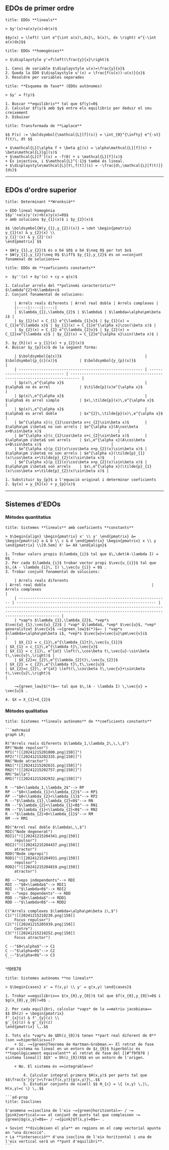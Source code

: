 ## EDOs de **primer** ordre

```ad-met
title: EDOs **lineals**

> $y'(x)+a(x)y(x)=b(x)$

$$y(x) = \left( \int e^{\int a(x)\,dx}\, b(x)\, dx \right) e^{-\int a(x)dx}$$
```

```ad-met
title: EDOs **homogènies**

> $\displaystyle y'=f\left(\frac{y}{x}\right)$

1. Canvi de variable $\displaystyle u(x)=\frac{y}{x}$
2. Queda la EDO $\displaystyle u'(x) = \frac{f(u(x))-u(x)}{x}$
3. Resoldre per variables separades
```

```ad-graph
title: **Esquema de fase** (EDOs autònomes)

> $y' = f(y)$

1. Buscar **equilibris** tal que $f(y)=0$
2. Calcular $f(y)$ amb $y$ entre els equilibris per deduir el seu creixement
3. Dibuixar
```

```ad-prop
title: Transformada de **Laplace**

$$ F(s) := \boldsymbol{\mathcal{L}[f](s)} = \int_{0}^{\infty} e^{-st} f(t)\, dt $$

+ $\mathcal{L}[\alpha f + \beta g](s) = \alpha\mathcal{L}[f](s) + \beta\mathcal{L}[g](s)$
+ $\mathcal{L}[f'](s) = -f(0) + s \mathcal{L}[f](s)$
+ És injectiva, i $\mathcal{L}^{-1}$ també és lineal.
+ $\displaystyle\mathcal{L}[t\,f(t)](s) = -\frac{d\,\mathcal{L}[f(t)]}{ds}$

```


---
## EDOs d'**ordre superior**

```ad-prop
title: Determinant **Wronksià**

> EDO lineal homogènia
$$y''+a(x)y'(x)+b(x)y(x)=0$$
> amb solucions $y_{1}(x)$ i $y_{2}(x)$

$$ \boldsymbol{W(y_{1},y_{2})(x)} = \det \begin{pmatrix}
y_{1}(x) & y_{2}(x) \\
y_{1}'(x) & y_{2}'(x)
\end{pmatrix} $$

+ $W(y_{1},y_{2})$ és o bé $0$ o bé $\neq 0$ per tot $x$
+ $W(y_{1},y_{2})\neq 0$ $\iff$ $y_{1},y_{2}$ és un ==conjunt fonamenal de solucions==
```

```ad-met
title: EDOs de **coeficients constants**

>  $y''(x) + by'(x) + cy = q(x)$

1. Calcular arrels del **polinomi característic** $\lambda^{2}+b\lambda+c$
2. Conjunt fonamental de solucions:

	| Arrels reals diferents | Arrel real doble | Arrels complexes |
	|:---:|:---:|:---:|
	| $\lambda_{1},\lambda_{2}$ | $\lambda$ | $\lambda=\alpha\pm\beta i$ |
	| $y_{1}(x) = C_{1} e^{\lambda_{1}x}$ | $y_{1}(x) = C_{1}e^{\lambda x}$ | $y_{1}(x) = C_{1}e^{\alpha x}\cos(\beta x)$ |
	| $y_{2}(x) = C_{2} e^{\lambda_{2}x}$ | $y_{2}(x) = C_{2}xe^{\lambda x}$ | $y_{2}(x) = C_{2}e^{\alpha x}\sin(\beta x)$ |

3. $y_{h}(x) = y_{1}(x) + y_{2}(x)$
4. Buscar $y_{p}(x)$ de la següent forma:
	
	| $\boldsymbol{q(x)}$                                     | $\boldsymbol{p_{c}(x)}$          | $\boldsymbol{y_{p}(x)}$                                                    |
	| ------------------------------------------------------- | -------------------------------- | -------------------------------------------------------------------------- |
	| $p(x)\,e^{\alpha x}$                                    | $\alpha$ no és arrel             | $\tilde{p}(x)e^{\alpha x}$                                                 |
	| $p(x)\,e^{\alpha x}$                                    | $\alpha$ és arrel simple         | $x\,\tilde{p}(x)\,e^{\alpha x}$                                            |
	| $p(x)\,e^{\alpha x}$                                    | $\alpha$ es arrel doble          | $x^{2}\,\tilde{p}(x)\,e^{\alpha x}$                                        |
	| $e^{\alpha x}(c_{1}\cos\beta x+c_{2}\sin\beta x)$       | $\alpha\pm i\beta$ no son arrels | $e^{\alpha x}(A\cos\beta x+B\sin\beta x)$                                  |
	| $e^{\alpha x}(c_{1}\cos\beta x+c_{2}\sin\beta x)$       | $\alpha\pm i\beta$ son arrels    | $x\,e^{\alpha x}(A\cos\beta x+B\sin\beta x)$                               |
	| $e^{\alpha x}(p_{1}(x)\cos\beta x+p_{2}(x)\sin\beta x)$ | $\alpha\pm i\beta$ no son arrels | $e^{\alpha x}(\tilde{p}_{1}(x)\cos\beta x+\tilde{p}_{2}(x)\sin\beta x)$    |
	| $e^{\alpha x}(p_{1}(x)\cos\beta x+p_{2}(x)\sin\beta x)$ | $\alpha\pm i\beta$ son arrels    | $x\,e^{\alpha x}(\tilde{p}_{1}(x)\cos\beta x+\tilde{p}_{2}(x)\sin\beta x)$ |

1. Substituir $y_{p}$ a l'equació original i determinar coeficients
2. $y(x) = y_{h}(x) + y_{p}(x)$
```


---
## **Sistemes** d'EDOs

#### Mètodes quantitatius

```ad-met
title: Sistemes **lineals** amb coeficients **constants**

> $\begin{align} \begin{pmatrix} x' \\ y' \end{pmatrix} &= \begin{pmatrix} a & b \\ c & d \end{pmatrix} \begin{pmatrix} x \\ y \end{pmatrix} \\[0.5em] X' &= AX \end{align}$

1. Trobar valors propis $\lambda_{i}$ tal que $\,\det(A-\lambda I) = 0$ .
2. Per cada $\lambda_{i}$ trobar vector propi $\vec{u_{i}}$ tal que $\,(A - \lambda_{i}\, I) \,\vec{u_{i}} = 0$ .
3. Trobar conjunt fonamental de solucions:
	
	| Arrels reals diferents                                             | Arrel real doble                                               | Arrels complexes                                                                                                                                                     |
	| ------------------------------------------------------------------ | -------------------------------------------------------------- | -------------------------------------------------------------------------------------------------------------------------------------------------------------------- |
	| *vap*s $\lambda_{1},\lambda_{2}$, *vep*s $\vec{u}_{1},\vec{u}_{2}$ | *vap* $\lambda$, *vep* $\vec{u}$, *vep* generalitzat $\vec{v}$ ~={green_low}$(*)$=~ | *vap*s $\lambda=\alpha\pm\beta i$, *vep*s $\vec{w}=\vec{u}\pm\vec{v}i$                                                                                                                                                              |
	| $X_{1} = c_{1}\,e^{\lambda_{1}t}\,\vec{u_{1}}$                     | $X_{1} = c_{1}\,e^{\lambda t}\,\vec{v}$                               | $X_{1} = c_{1}\, e^{at} \left(\,\cos\beta t\,\vec{u}-\sin\beta t\,\vec{v}\,\right)$ |
	| $X_{2}=c_{2}\,e^{\lambda_{2}t}\,\vec{u_{2}}$                       | $X_{2} = c_{2}\,e^{\lambda t}\,t\,\vec{u}$                            | $X_{2}=c_{2}\, e^{at} \left(\,\cos\beta t\,\vec{v}+\sin\beta t\,\vec{u}\,\right)$                                                                                                                                                                     |

	~={green_low}$(*)$=~ tal que $\,(A - \lambda I) \,\vec{v} = \vec{u}$ .

4. $X = X_{1}+X_{2}$
```


#### Mètodes qualitatius

````ad-graph
title: Sistemes **lineals autònoms** de **coeficients constants**

```mehrmaid
graph LR;

R("Arrels reals diferents $\lambda_1,\lambda_2\,\,\,$")
RP("Node repulsor")
RP1("![[20241215201800.png|150]]")
RP2("![[20241215202335.png|150]]")
RN("Node atractor")
RN1("![[20241215202631.png|150]]")
RN2("![[20241215202757.png|150]]")
RM("Sella")
RM1("![[20241215202932.png|150]]")

R --"$0<\lambda_1,\lambda_2$"--> RP
RP --"$0<\lambda_{1}<\lambda_{2}$"--> RP1
RP --"$0<\lambda_{2}<\lambda_{1}$"--> RP2
R --"$\lambda_{1},\lambda_{2}<0$"--> RN
RN --"$\lambda_{2}<\lambda_{1}<0$"--> RN1
RN --"$\lambda_{1}<\lambda_{2}<0$"--> RN2
R --"$\lambda_{2}<0<\lambda_{1}$"--> RM
RM --> RM1

RD("Arrel real doble $\lambda\,\,$")
RDI("Node degenerat")
RDI1("![[20241215204341.png|150]]
	repulsor")
RDI2("![[20241215204437.png|150]]
	atractor")
RDD("Node impropi")
RDD1("![[20241215204931.png|150]]
	repulsor")
RDD2("![[20241215204819.png|150]]
	atractor")

RD --"veps independents"--> RDI
RDI --"$0<\lambda$"--> RDI1
RDI --"$\lambda<0$"--> RDI2
RD --"veps dependents"--> RDD
RDD --"$0<\lambda$"--> RDD1
RDD --"$\lambda<0$"--> RDD2

C("Arrels complexes $\lambda=\alpha\pm\beta i\,$")
C1("![[20241215210230.png|150]]
	Focus repulsor")
C2("![[20241215205939.png|150]]
	Centre")
C3("![[20241215210252.png|150]]
	Focus atractor")

C --"$0<\alpha$"--> C1
C --"$\alpha=0$"--> C2
C --"$\alpha<0$"--> C3
```
````

^f9f878

`````ad-met
title: Sistemes autònoms **no lineals**

> $\begin{cases} x' = f(x,y) \\ y' = g(x,y) \end{cases}$

1. Trobar ==equilibris== $(x_{0},y_{0})$ tal que $f(x_{0},y_{0})=0$ i $g(x_{0},y_{0})=0$ .

2. Per cada equilibri, calcular *vaps* de la ==matriu jacobiana==
$$ Dh(z) = \begin{pmatrix}
f'_{x}(z) & f'_{y}(z) \\
g'_{x}(z) & g'_{y}(z)
\end{pmatrix} \,.$$

3. Tots els *vap*s de $Dh(z_{0})$ tenen **part real diferent de 0** (son ==hiperbòlics==)?
	+ Sí. ~={green}Teorema de Hartman-Grobman.=~ El retrat de fase d'un sistema no lineal en un entorn de $z_{0}$ hiperbòlic és **topològicament equivalent** al retrat de fase del [[#^f9f878 | sistema lineal]] $$X' = Dh(z_{0})X$$ en un entorn de l'origen.

	+ No. El sistema és ==integrable==?

		4. Calcular integral primera $H(x,y)$ per parts tal que $$\frac{x'}{y'}=\frac{f(x,y)}{g(x,y)}\,.$$
		5. Estudiar conjunts de nivell $$ H_{c} = \{ (x,y) \,|\, H(x,y)=c \} \,.$$

```ad-prop
title: Isoclines

S'anomena ==isoclina de l'eix ~={green}horitzontal=~ / ~={pink}vertical=~== al conjunt de punts tal que compleixen ~={green}$g(x,y)=0$=~ / ~={pink}$f(x,y)=0$=~ .

+ Sovint **divideixen el pla** en regions on el camp vectorial apunta en "una direcció".
+ La **intersecció** d'una isoclina de l'eix horitzontal i una de l'eix vertical serà un **punt d'equilibri**.
```

`````